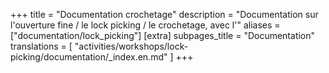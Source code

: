 +++
title = "Documentation crochetage"
description = "Documentation sur l'ouverture fine / le lock picking / le crochetage, avec l'"
aliases = ["documentation/lock_picking"]
[extra]
subpages_title = "Documentation"
translations = [
    "activities/workshops/lock-picking/documentation/_index.en.md"
]
+++

